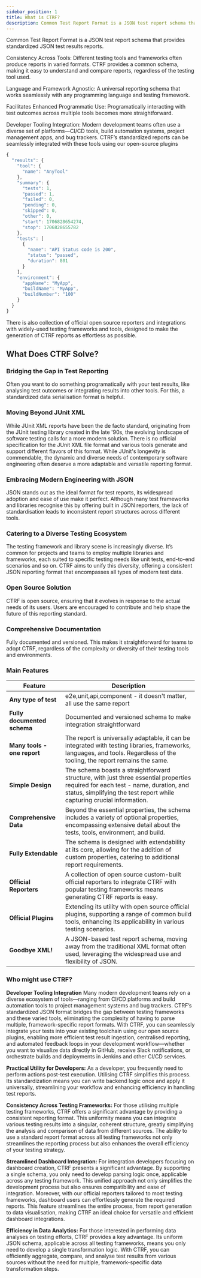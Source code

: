 ```yaml
---
sidebar_position: 1
title: What is CTRF?
description: Common Test Report Format is a JSON test report schema that provides standardized JSON test results reports
---
```


Common Test Report Format is a JSON test report schema that provides standardized JSON test results reports.

Consistency Across Tools: Different testing tools and frameworks often produce reports in varied formats. CTRF provides a common schema, making it easy to understand and compare reports, regardless of the testing tool used.

Language and Framework Agnostic: A universal reporting schema that works seamlessly with any programming language and testing framework.

Facilitates Enhanced Programmatic Use: Programatically interacting with test outcomes across multiple tools becomes more straightforward.

Developer Tooling Integration: Modern development teams often use a diverse set of platforms—CI/CD tools, build automation systems, project management apps, and bug trackers. CTRF’s standardized reports can be seamlessly integrated with these tools using our open-source plugins

``` js
{
  "results": {
    "tool": {
      "name": "AnyTool"
    },
    "summary": {
      "tests": 1,
      "passed": 1,
      "failed": 0,
      "pending": 0,
      "skipped": 0,
      "other": 0,
      "start": 1706828654274,
      "stop": 1706828655782
    },
    "tests": [
      {
        "name": "API Status code is 200",
        "status": "passed",
        "duration": 801
      }
    ],
    "environment": {
      "appName": "MyApp",
      "buildName": "MyApp",
      "buildNumber": "100"
    }
  }
}
```

There is also collection of official open source reporters and integrations with widely-used testing frameworks and tools, designed to make the generation of CTRF reports as effortless as possible.

## What Does CTRF Solve?

### Bridging the Gap in Test Reporting

Often you want to do something programatically with your test results, like analysing test outcomes or integrating results into other tools. For this, a standardized data serialisation format is helpful.

### Moving Beyond JUnit XML

While JUnit XML reports have been the de facto standard, originating from the JUnit testing library created in the late '90s, the evolving landscape of software testing calls for a more modern solution. There is no official specification for the JUnit XML file format and various tools generate and support different flavors of this format. While JUnit's longevity is commendable, the dynamic and diverse needs of contemporary software engineering often deserve a more adaptable and versatile reporting format.

### Embracing Modern Engineering with JSON

JSON stands out as the ideal format for test reports, its widespread adoption and ease of use make it perfect. Although many test frameworks and libraries recognise this by offering built in JSON reporters, the lack of standardisation leads to inconsistent report structures across different tools.

### Catering to a Diverse Testing Ecosystem

The testing framework and library scene is increasingly diverse. It’s common for projects and teams to employ multiple libraries and frameworks, each suited to specific testing needs like unit tests, end-to-end scenarios and so on. CTRF aims to unify this diversity, offering a consistent JSON reporting format that encompasses all types of modern test data.

### Open Source Solution

CTRF is open source, ensuring that it evolves in response to the actual needs of its users. Users are encouraged to contribute and help shape the future of this reporting standard.

### Comprehensive Documentation

Fully documented and versioned. This makes it straightforward for teams to adopt CTRF, regardless of the complexity or diversity of their testing tools and environments.

### Main Features

| Feature                               |Description                                                                          |
| ------------------------------------ | -------------------------------------------------------------------------------------|
| **Any type of test**               | e2e,unit,api,component - it doesn't matter, all use the same report                  |  
| **Fully documented schema**          | Documented and versioned schema to make integration straightforward                 |  
| **Many tools - one report**          | The report is universally adaptable, it can be integrated with testing libraries, frameworks, languages, and tools. Regardless of the tooling, the report remains the same.                                     |
| **Simple Design**                    | The schema boasts a straightforward structure, with just three essential properties required for each test - name, duration, and status, simplifying the test report while capturing crucial information.         |
| **Comprehensive Data**               | Beyond the essential properties, the schema includes a variety of optional properties, encompassing extensive detail about the tests, tools, environment, and build.             |
| **Fully Extendable**                 | The schema is designed with extendability at its core, allowing for the addition of custom properties, catering to additional report requirements.                                                                |
| **Official Reporters**               | A collection of open source custom-built official reporters to integrate CTRF with popular testing frameworks means generating CTRF reports is easy.                                                             |
| **Official Plugins**                 | Extending its utility with open source official plugins, supporting a range of common build tools, enhancing its applicability in various testing scenarios.                                                        |
| **Goodbye XML!**                     | A JSON-based test report schema, moving away from the traditional XML format often used, leveraging the widespread use and flexibility of JSON.                                                                  |

### Who might use CTRF?

**Developer Tooling Integration**
Many modern development teams rely on a diverse ecosystem of tools—ranging from CI/CD platforms and build automation tools to project management systems and bug trackers. CTRF’s standardized JSON format bridges the gap between testing frameworks and these varied tools, eliminating the complexity of having to parse multiple, framework-specific report formats. With CTRF, you can seamlessly integrate your tests into your existing toolchain using our open source plugins, enabling more efficient test result ingestion, centralised reporting, and automated feedback loops in your development workflow—whether you want to visualize data directly in GitHub, receive Slack notifications, or orchestrate builds and deployments in Jenkins and other CI/CD services.

**Practical Utility for Developers:** As a developer, you frequently need to perform actions post-test execution. Utilising CTRF simplifies this process. Its standardization means you can write backend logic once and apply it universally, streamlining your workflow and enhancing efficiency in handling test reports.

**Consistency Across Testing Frameworks:** For those utilising multiple testing frameworks, CTRF offers a significant advantage by providing a consistent reporting format. This uniformity means you can integrate various testing results into a singular, coherent structure, greatly simplifying the analysis and comparison of data from different sources. The ability to use a standard report format across all testing frameworks not only streamlines the reporting process but also enhances the overall efficiency of your testing strategy.

**Streamlined Dashboard Integration:** For integration developers focusing on dashboard creation, CTRF presents a significant advantage. By supporting a single schema, you only need to develop parsing logic once, applicable across any testing framework. This unified approach not only simplifies the development process but also ensures compatibility and ease of integration. Moreover, with our official reporters tailored to most testing frameworks, dashboard users can effortlessly generate the required reports. This feature streamlines the entire process, from report generation to data visualisation, making CTRF an ideal choice for versatile and efficient dashboard integrations.

**Efficiency in Data Analytics:** For those interested in performing data analyses on testing efforts, CTRF provides a key advantage. Its uniform JSON schema, applicable across all testing frameworks, means you only need to develop a single transformation logic. With CTRF, you can efficiently aggregate, compare, and analyse test results from various sources without the need for multiple, framework-specific data transformation steps.
